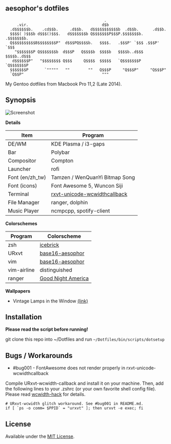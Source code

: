 ## aesophor's dotfiles
```
                                           .
     .vir.                                d$b
  .d$$$$$$b.    .cd$$b.     .d$$b.   d$$$$$$$$$$$b  .d$$b.      .d$$b.
  $$$$( )$$$b d$$$()$$$.   d$$$$$$$b Q$$$$$$$P$$$P.$$$$$$$b.  .$$$$$$$b.
  Q$$$$$$$$$$B$$$$$$$$P"  d$$$PQ$$$$b.   $$$$.   .$$$P' `$$$ .$$$P' `$$$
    "$$$$$$$P Q$$$$$$$b  d$$$P   Q$$$$b  $$$$b   $$$$b..d$$$ $$$$b..d$$$
   d$$$$$$P"   "$$$$$$$$ Q$$$     Q$$$$  $$$$$   `Q$$$$$$$P  `Q$$$$$$$P
  $$$$$$$P       `"""""   ""        ""   Q$$$P     "Q$$$P"     "Q$$$P"
  `Q$$P"                                  """

```
My Gentoo dotfiles from Macbook Pro 11,2 (Late 2014). 

## Synopsis
![Screenshot](https://github.com/aesophor/dotfiles/raw/master/screenshots/screenshot.png)

**Details**

| Item | Program |
| --- | --- |
| DE/WM | KDE Plasma / i3-gaps |
| Bar | Polybar |
| Compositor | Compton |
| Launcher | rofi |
| Font (en/zh_tw) | Tamzen / WenQuanYi Bitmap Song |
| Font (icons) | Font Awesome 5, Wuncon Siji |
| Terminal | [rxvt-unicode-wcwidthcallback](https://github.com/blueyed/rxvt-unicode) |
| File Manager | ranger, dolphin |
| Music Player | ncmpcpp, spotify-client |

**Colorschemes**

| Program | Colorscheme |
| --- | --- |
| zsh | [icebrick](https://github.com/aesophor/dotfiles/blob/master/.config/oh-my-zsh/themes/icebrick.zsh-theme) |
| URxvt | [base16-aesophor](https://github.com/aesophor/base16-aesophor) |
| vim | [base16-aesophor](https://github.com/aesophor/base16-aesophor) |
| vim-airline | distinguished |
| ranger | [Good Night America](http://dotshare.it/dots/958/) |

**Wallpapers**
* Vintage Lamps in the Window [(link)](https://www.walldevil.com/vintage-lamps-in-the-window-wallpaper-858287/)

## Installation
**Please read the script before running!**

git clone this repo into ~/Dotfiles and run `~/Dotfiles/bin/scripts/dotsetup`

## Bugs / Workarounds
* #bug001 - FontAwesome does not render properly in rxvt-unicode-wcwidthcallback

Compile URxvt-wcwidth-callback and install it on your machine. Then, 
add the following lines to your .zshrc (or your own favorite shell config file). 
Please read [wcwidth-hack](https://github.com/blueyed/rxvt-unicode/blob/wcwidth-hack/README.md) for details.

```
# URxvt-wcwidth glitch workaround. See #bug001 in README.md.
if [ `ps -o comm= $PPID` = "urxvt" ]; then urxvt -e exec; fi
```

## License
Available under the [MIT License](https://github.com/aesophor/dotfiles/blob/master/LICENSE).
